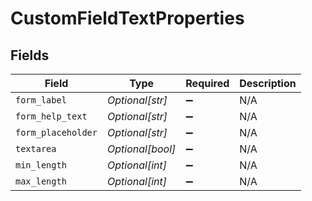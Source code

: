# CustomFieldTextProperties


## Fields

| Field              | Type               | Required           | Description        |
| ------------------ | ------------------ | ------------------ | ------------------ |
| `form_label`       | *Optional[str]*    | :heavy_minus_sign: | N/A                |
| `form_help_text`   | *Optional[str]*    | :heavy_minus_sign: | N/A                |
| `form_placeholder` | *Optional[str]*    | :heavy_minus_sign: | N/A                |
| `textarea`         | *Optional[bool]*   | :heavy_minus_sign: | N/A                |
| `min_length`       | *Optional[int]*    | :heavy_minus_sign: | N/A                |
| `max_length`       | *Optional[int]*    | :heavy_minus_sign: | N/A                |